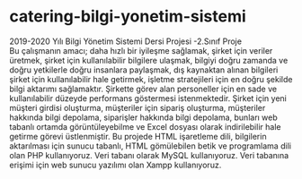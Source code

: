 # catering-bilgi-yonetim-sistemi
 2019-2020 Yılı Bilgi Yönetim Sistemi Dersi Projesi -2.Sınıf Proje <br>
Bu çalışmanın amacı; daha hızlı bir iyileşme sağlamak, şirket için veriler üretmek, şirket için kullanılabilir bilgilere ulaşmak, bilgiyi doğru zamanda ve doğru yetkilerle doğru insanlara paylaşmak, dış kaynaktan alınan bilgileri şirket için kullanılabilir hale getirmek, işletme stratejileri için en doğru şekilde bilgi aktarımı sağlamaktır.	 Şirkette görev alan personeller için en sade ve kullanılabilir düzeyde performans göstermesi istenmektedir. Şirket için yeni müşteri girdisi oluşturma, müşteriler için sipariş oluşturma, müşteriler hakkında bilgi depolama, siparişler hakkında bilgi depolama, bunları web tabanlı ortamda görüntüleyebilme ve Excel dosyası olarak indirilebilir hale getirme görevi üstlenmiştir. Bu projede HTML işaretleme dili, bilgilerin aktarılması için sunucu tabanlı, HTML gömülebilen betik ve programlama dili olan PHP kullanıyoruz. Veri tabanı olarak MySQL kullanıyoruz. Veri tabanına erişimi için web sunucu yazılımı olan Xampp kullanıyoruz.
